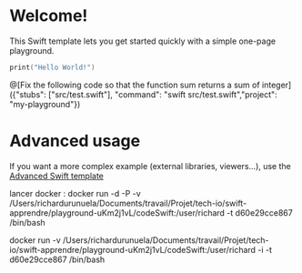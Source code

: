 # Welcome!

This Swift template lets you get started quickly with a simple one-page playground.

```swift runnable
print("Hello World!")
```
@[Fix the following code so that the function sum returns a sum of integer]({"stubs": ["src/test.swift"], "command": "swift src/test.swift","project": "my-playground"})

# Advanced usage

If you want a more complex example (external libraries, viewers...), use the [Advanced Swift template](https://tech.io/select-repo/575)


lancer docker :
docker run -d -P -v /Users/richardurunuela/Documents/travail/Projet/tech-io/swift-apprendre/playground-uKm2j1vL/codeSwift:/user/richard  -t d60e29cce867  /bin/bash


docker run -v /Users/richardurunuela/Documents/travail/Projet/tech-io/swift-apprendre/playground-uKm2j1vL/codeSwift:/user/richard -i  -t d60e29cce867  /bin/bash

